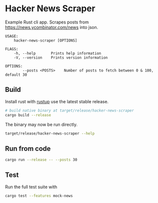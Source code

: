 # Hacker News Scraper

Example Rust cli app. Scrapes posts from https://news.ycombinator.com/news into json.

```
USAGE:
    hacker-news-scraper [OPTIONS]

FLAGS:
    -h, --help       Prints help information
    -V, --version    Prints version information

OPTIONS:
        --posts <POSTS>    Number of posts to fetch between 0 & 100, default 30
```

## Build
Install rust with [rustup](https://www.rustup.rs/) use the latest stable release.

```sh
# build native binary at target/release/hacker-news-scraper
cargo build --release
```

The binary may now be run directly.
```sh
target/release/hacker-news-scraper --help
```

## Run from code
```sh
cargo run --release -- --posts 30
```


## Test
Run the full test suite with
```sh
cargo test --features mock-news
```
